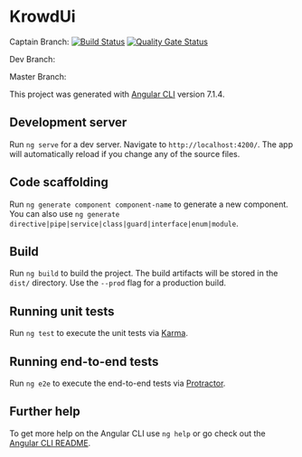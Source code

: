 # KrowdUi  

Captain Branch:
[![Build Status](https://travis-ci.org/1810Oct29SPARK/krowd-ui.svg?branch=master)](https://travis-ci.org/1810Oct29SPARK/krowd-ui)
[![Quality Gate Status](https://sonarcloud.io/api/project_badges/measure?branch=captain&project=1810Oct29SPARK_krowd-ui&metric=alert_status)](https://sonarcloud.io/dashboard?id=1810Oct29SPARK_krowd-ui&branch=captain)  

Dev Branch:  

Master Branch:  

This project was generated with [Angular CLI](https://github.com/angular/angular-cli) version 7.1.4.

## Development server

Run `ng serve` for a dev server. Navigate to `http://localhost:4200/`. The app will automatically reload if you change any of the source files.

## Code scaffolding

Run `ng generate component component-name` to generate a new component. You can also use `ng generate directive|pipe|service|class|guard|interface|enum|module`.

## Build

Run `ng build` to build the project. The build artifacts will be stored in the `dist/` directory. Use the `--prod` flag for a production build.

## Running unit tests

Run `ng test` to execute the unit tests via [Karma](https://karma-runner.github.io).

## Running end-to-end tests

Run `ng e2e` to execute the end-to-end tests via [Protractor](http://www.protractortest.org/).

## Further help

To get more help on the Angular CLI use `ng help` or go check out the [Angular CLI README](https://github.com/angular/angular-cli/blob/master/README.md).
